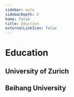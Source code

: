```yaml
---
sidebar: auto
sidebarDepth: 2
home: false
title: Eduction
externalLinkIcon: false
---
```


# Education

## University of Zurich

## Beihang University